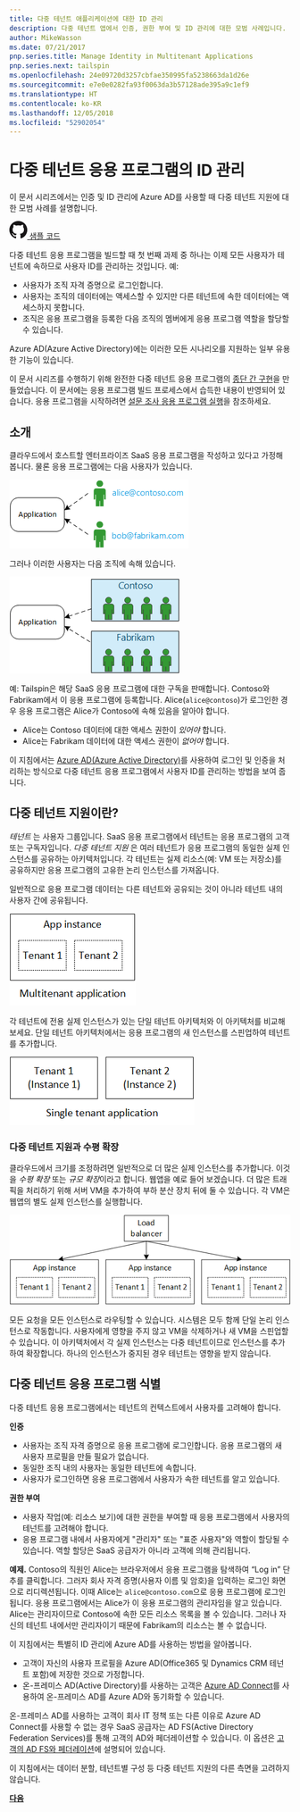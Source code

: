 ```yaml
---
title: 다중 테넌트 애플리케이션에 대한 ID 관리
description: 다중 테넌트 앱에서 인증, 권한 부여 및 ID 관리에 대한 모범 사례입니다.
author: MikeWasson
ms.date: 07/21/2017
pnp.series.title: Manage Identity in Multitenant Applications
pnp.series.next: tailspin
ms.openlocfilehash: 24e09720d3257cbfae350995fa5238663da1d26e
ms.sourcegitcommit: e7e0e0282fa93f0063da3b57128ade395a9c1ef9
ms.translationtype: HT
ms.contentlocale: ko-KR
ms.lasthandoff: 12/05/2018
ms.locfileid: "52902054"
---
```

# <a name="manage-identity-in-multitenant-applications"></a>다중 테넌트 응용 프로그램의 ID 관리

이 문서 시리즈에서는 인증 및 ID 관리에 Azure AD를 사용할 때 다중 테넌트 지원에 대한 모범 사례를 설명합니다.

[![GitHub](../_images/github.png) 샘플 코드][sample application]

다중 테넌트 응용 프로그램을 빌드할 때 첫 번째 과제 중 하나는 이제 모든 사용자가 테넌트에 속하므로 사용자 ID를 관리하는 것입니다. 예: 

* 사용자가 조직 자격 증명으로 로그인합니다.
* 사용자는 조직의 데이터에는 액세스할 수 있지만 다른 테넌트에 속한 데이터에는 액세스하지 못합니다.
* 조직은 응용 프로그램을 등록한 다음 조직의 멤버에게 응용 프로그램 역할을 할당할 수 있습니다.

Azure AD(Azure Active Directory)에는 이러한 모든 시나리오를 지원하는 일부 유용한 기능이 있습니다.

이 문서 시리즈를 수행하기 위해 완전한 다중 테넌트 응용 프로그램의 [종단 간 구현][sample application]을 만들었습니다. 이 문서에는 응용 프로그램 빌드 프로세스에서 습득한 내용이 반영되어 있습니다. 응용 프로그램을 시작하려면 [설문 조사 응용 프로그램 실행][running-the-app]을 참조하세요.

## <a name="introduction"></a>소개

클라우드에서 호스트할 엔터프라이즈 SaaS 응용 프로그램을 작성하고 있다고 가정해 봅니다. 물론 응용 프로그램에는 다음 사용자가 있습니다.

![사용자](./images/users.png)

그러나 이러한 사용자는 다음 조직에 속해 있습니다.

![조직 사용자](./images/org-users.png)

예: Tailspin은 해당 SaaS 응용 프로그램에 대한 구독을 판매합니다. Contoso와 Fabrikam에서 이 응용 프로그램에 등록합니다. Alice(`alice@contoso`)가 로그인한 경우 응용 프로그램은 Alice가 Contoso에 속해 있음을 알아야 합니다.

* Alice는 Contoso 데이터에 대한 액세스 권한이 *있어야* 합니다.
* Alice는 Fabrikam 데이터에 대한 액세스 권한이 *없어야* 합니다.

이 지침에서는 [Azure AD(Azure Active Directory)][AzureAD]를 사용하여 로그인 및 인증을 처리하는 방식으로 다중 테넌트 응용 프로그램에서 사용자 ID를 관리하는 방법을 보여 줍니다.

## <a name="what-is-multitenancy"></a>다중 테넌트 지원이란?
*테넌트* 는 사용자 그룹입니다. SaaS 응용 프로그램에서 테넌트는 응용 프로그램의 고객 또는 구독자입니다. *다중 테넌트 지원* 은 여러 테넌트가 응용 프로그램의 동일한 실제 인스턴스를 공유하는 아키텍처입니다. 각 테넌트는 실제 리소스(예: VM 또는 저장소)를 공유하지만 응용 프로그램의 고유한 논리 인스턴스를 가져옵니다.

일반적으로 응용 프로그램 데이터는 다른 테넌트와 공유되는 것이 아니라 테넌트 내의 사용자 간에 공유됩니다.

![다중 테넌트](./images/multitenant.png)

각 테넌트에 전용 실제 인스턴스가 있는 단일 테넌트 아키텍처와 이 아키텍처를 비교해 보세요. 단일 테넌트 아키텍처에서는 응용 프로그램의 새 인스턴스를 스핀업하여 테넌트를 추가합니다.

![단일 테넌트](./images/single-tenant.png)

### <a name="multitenancy-and-horizontal-scaling"></a>다중 테넌트 지원과 수평 확장
클라우드에서 크기를 조정하려면 일반적으로 더 많은 실제 인스턴스를 추가합니다. 이것을 *수평 확장* 또는 *규모 확장*이라고 합니다. 웹앱을 예로 들어 보겠습니다. 더 많은 트래픽을 처리하기 위해 서버 VM을 추가하여 부하 분산 장치 뒤에 둘 수 있습니다. 각 VM은 웹앱의 별도 실제 인스턴스를 실행합니다.

![웹 사이트 부하 분산](./images/load-balancing.png)

모든 요청을 모든 인스턴스로 라우팅할 수 있습니다. 시스템은 모두 함께 단일 논리 인스턴스로 작동합니다. 사용자에게 영향을 주지 않고 VM을 삭제하거나 새 VM을 스핀업할 수 있습니다. 이 아키텍처에서 각 실제 인스턴스는 다중 테넌트이므로 인스턴스를 추가하여 확장합니다. 하나의 인스턴스가 중지된 경우 테넌트는 영향을 받지 않습니다.

## <a name="identity-in-a-multitenant-app"></a>다중 테넌트 응용 프로그램 식별
다중 테넌트 응용 프로그램에서는 테넌트의 컨텍스트에서 사용자를 고려해야 합니다.

**인증**

* 사용자는 조직 자격 증명으로 응용 프로그램에 로그인합니다. 응용 프로그램의 새 사용자 프로필을 만들 필요가 없습니다.
* 동일한 조직 내의 사용자는 동일한 테넌트에 속합니다.
* 사용자가 로그인하면 응용 프로그램에서 사용자가 속한 테넌트를 알고 있습니다.

**권한 부여**

* 사용자 작업(예: 리소스 보기)에 대한 권한을 부여할 때 응용 프로그램에서 사용자의 테넌트를 고려해야 합니다.
* 응용 프로그램 내에서 사용자에게 "관리자" 또는 "표준 사용자"와 역할이 할당될 수 있습니다. 역할 할당은 SaaS 공급자가 아니라 고객에 의해 관리됩니다.

**예제.** Contoso의 직원인 Alice는 브라우저에서 응용 프로그램을 탐색하여 “Log in” 단추를 클릭합니다. 그러자 회사 자격 증명(사용자 이름 및 암호)을 입력하는 로그인 화면으로 리디렉션됩니다. 이때 Alice는 `alice@contoso.com`으로 응용 프로그램에 로그인됩니다. 응용 프로그램에서는 Alice가 이 응용 프로그램의 관리자임을 알고 있습니다. Alice는 관리자이므로 Contoso에 속한 모든 리소스 목록을 볼 수 있습니다. 그러나 자신의 테넌트 내에서만 관리자이기 때문에 Fabrikam의 리소스는 볼 수 없습니다.

이 지침에서는 특별히 ID 관리에 Azure AD를 사용하는 방법을 알아봅니다.

* 고객이 자신의 사용자 프로필을 Azure AD(Office365 및 Dynamics CRM 테넌트 포함)에 저장한 것으로 가정합니다.
* 온-프레미스 AD(Active Directory)를 사용하는 고객은 [Azure AD Connect][ADConnect]를 사용하여 온-프레미스 AD를 Azure AD와 동기화할 수 있습니다.

온-프레미스 AD를 사용하는 고객이 회사 IT 정책 또는 다른 이유로 Azure AD Connect를 사용할 수 없는 경우 SaaS 공급자는 AD FS(Active Directory Federation Services)를 통해 고객의 AD와 페더레이션할 수 있습니다. 이 옵션은 [고객의 AD FS와 페더레이션]에 설명되어 있습니다.

이 지침에서는 데이터 분할, 테넌트별 구성 등 다중 테넌트 지원의 다른 측면을 고려하지 않습니다.

[**다음**][tailpin]



<!-- Links -->
[ADConnect]: /azure/active-directory/hybrid/whatis-hybrid-identity
[AzureAD]: /azure/active-directory

[고객의 AD FS와 페더레이션]: adfs.md
[tailpin]: tailspin.md

[running-the-app]: ./run-the-app.md
[sample application]: https://github.com/mspnp/multitenant-saas-guidance
